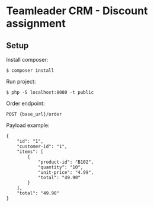 # Teamleader CRM - Discount assignment

## Setup

Install composer:
```shell
$ composer install
```

Run project:
```shell
$ php -S localhost:8080 -t public 
```

Order endpoint:
```shell
POST {base_url}/order 
```

Payload example:
```shell
{
    "id": "1",
    "customer-id": "1",
    "items": [
        {
            "product-id": "B102",
            "quantity": "10",
            "unit-price": "4.99",
            "total": "49.90"
        }
    ],
    "total": "49.90"
}
```
